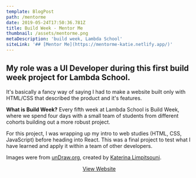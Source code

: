 ```yaml
---
template: BlogPost
path: /mentorme
date: 2019-05-24T17:50:36.781Z
title: Build Week - Mentor Me
thumbnail: /assets/mentorme.png
metaDescription: 'build week, Lambda School'
siteLink: '## [Mentor Me](https://mentorme-katie.netlify.app/)'
---
```

## My role was a UI Developer during this first build week project for Lambda School.

It's basically a fancy way of saying I had to make a website built only with HTML/CSS that described the product and it's features. 

**What is Build Week?** Every fifth week at Lambda School is Build Week, where we spend four days with a small team of students from different cohorts building out a more robust project.

For this project, I was wrapping up my intro to web studies (HTML, CSS, JavaScript) before heading into React. This was a final project to test what I have learned and apply it within a team of other developers.

Images were from [unDraw.org](https://undraw.co/), created by [Katerina Limpitsouni](https://twitter.com/ninaLimpi).

<div align="center">
<a href="hhttps://mentorme-katie.netlify.app/" class="post-button">View Website</a></div>
